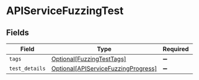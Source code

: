 # APIServiceFuzzingTest


## Fields

| Field                                                                                   | Type                                                                                    | Required                                                                                | Description                                                                             |
| --------------------------------------------------------------------------------------- | --------------------------------------------------------------------------------------- | --------------------------------------------------------------------------------------- | --------------------------------------------------------------------------------------- |
| `tags`                                                                                  | [Optional[FuzzingTestTags]](../../models/shared/fuzzingtesttags.md)                     | :heavy_minus_sign:                                                                      | N/A                                                                                     |
| `test_details`                                                                          | [Optional[APIServiceFuzzingProgress]](../../models/shared/apiservicefuzzingprogress.md) | :heavy_minus_sign:                                                                      | N/A                                                                                     |